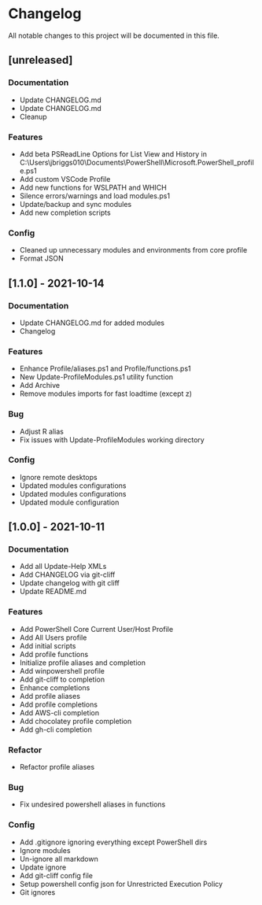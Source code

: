 # Changelog
All notable changes to this project will be documented in this file.

## [unreleased]

### Documentation

- Update CHANGELOG.md
- Update CHANGELOG.md
- Cleanup

### Features

- Add beta PSReadLine Options for List View and History in C:\Users\jbriggs010\Documents\PowerShell\Microsoft.PowerShell_profile.ps1
- Add custom VSCode Profile
- Add new functions for WSLPATH and WHICH
- Silence errors/warnings and load modules.ps1
- Update/backup and sync modules
- Add new completion scripts

### Config

- Cleaned up unnecessary modules and environments from core profile
- Format JSON

## [1.1.0] - 2021-10-14

### Documentation

- Update CHANGELOG.md for added modules
- Changelog

### Features

- Enhance Profile/aliases.ps1 and Profile/functions.ps1
- New Update-ProfileModules.ps1 utility function
- Add Archive
- Remove modules imports for fast loadtime (except z)

### Bug

- Adjust R alias
- Fix issues with Update-ProfileModules working directory

### Config

- Ignore remote desktops
- Updated modules configurations
- Updated modules configurations
- Updated module configuration

## [1.0.0] - 2021-10-11

### Documentation

- Add all Update-Help XMLs
- Add CHANGELOG via git-cliff
- Update changelog with git cliff
- Update README.md

### Features

- Add PowerShell Core Current User/Host Profile
- Add All Users profile
- Add initial scripts
- Add profile functions
- Initialize profile aliases and completion
- Add winpowershell profile
- Add git-cliff to completion
- Enhance completions
- Add profile aliases
- Add profile completions
- Add AWS-cli completion
- Add chocolatey profile completion
- Add gh-cli completion

### Refactor

- Refactor profile aliases

### Bug

- Fix undesired powershell aliases in functions

### Config

- Add .gitignore ignoring everything except PowerShell dirs
- Ignore modules
- Un-ignore all markdown
- Update ignore
- Add git-cliff config file
- Setup powershell config json for Unrestricted Execution Policy
- Git ignores

<!-- generated by git-cliff -->
